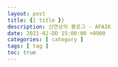 ```yaml
---
layout: post
title: {{ title }}
description: 신연상의 블로그 - AFAIK
date: 2021-02-DD 15:00:00 +0900
categories: [ category ]
tags: [ tag ]
toc: true
---
```

